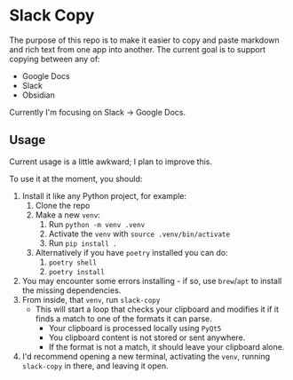 # Slack Copy
The purpose of this repo is to make it easier to copy and paste markdown and rich text from one app into another. The current goal is to support copying between any of:
- Google Docs
- Slack
- Obsidian

Currently I'm focusing on Slack -> Google Docs.

## Usage
Current usage is a little awkward; I plan to improve this.

To use it at the moment, you should:
1. Install it like any Python project, for example:
    1. Clone the repo
    2. Make a new `venv`:
        1. Run `python -m venv .venv`
        2. Activate the `venv` with `source .venv/bin/activate`
        3. Run `pip install .`
    3. Alternatively if you have `poetry` installed you can do:
        1. `poetry shell`
        2. `poetry install`
2. You may encounter some errors installing - if so, use `brew`/`apt` to install the  missing dependencies.
3. From inside, that `venv`, run `slack-copy`
    - This will start a loop that checks your clipboard and modifies it if it finds a match to one of the formats it can parse.
        - Your clipboard is processed locally using `PyQt5`
        - You clipboard content is not stored or sent anywhere.
        - If the format is not a match, it should leave your clipboard alone.
4. I'd recommend opening a new terminal, activating the `venv`, running `slack-copy` in there, and leaving it open. 
